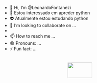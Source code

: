- 👋 Hi, I’m @LeonardoFontanezi
- 👀 Estou interessado em apreder python 
- 👽 Atualmente estou estudando python
- 💞️ I’m looking to collaborate on ...
- 
- 📫 How to reach me ...
- 😄 Pronouns: ...
- ⚡ Fun fact: ...

<!---
LeonardoFontanezi/LeonardoFontanezi is a ✨ special ✨ repository because its `README.md` (this file) appears on your GitHub profile.
You can click the Preview link to take a look at your changes.
--->

<center>
<div style="display:inline_block"><br>
  <img aling="center" atl="Leonardo" height="50" width="80" src="https://http2.mlstatic.com/D_NQ_NP_760197-MLB74402366520_022024-O.webp">

